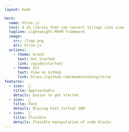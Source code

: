 ```yaml
---
layout: home

hero:
  name: Strve.js
  text: A JS library that can convert strings into view
  tagline: Lightweight MVVM framework
  image:
    src: /logo.png
    alt: Strve.js
  actions:
    - theme: brand
      text: Get Started
      link: /guide/started/
    - theme: alt
      text: View on GitHub
      link: https://github.com/maomincoding/strve
features:
  - icon:  🔌
    title: Approachable
    details: Easier to get started
  - icon:  🚀
    title: Fast
    details: Blazing Fast Virtual DOM
  - icon:  🔩
    title: Flexible
    details: Flexible manipulation of code blocks
---
```

